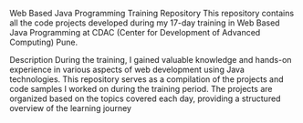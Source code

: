 
Web Based Java Programming Training Repository
This repository contains all the code projects developed during my 17-day training in Web Based Java Programming at CDAC (Center for Development of Advanced Computing) Pune.

Description
During the training, I gained valuable knowledge and hands-on experience 
in various aspects of web development using Java technologies. This repository serves 
as a compilation of the projects and code samples I worked on during the training period.
The projects are organized based on the topics covered each day, providing a structured
overview of the learning journey
